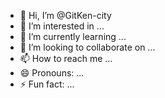 - 👋 Hi, I’m @GitKen-city
- 👀 I’m interested in ...
- 🌱 I’m currently learning ...
- 💞️ I’m looking to collaborate on ...
- 📫 How to reach me ...
- 😄 Pronouns: ...
- ⚡ Fun fact: ...

<!---
GitKen-city/GitKen-city is a ✨ special ✨ repository because its `README.md` (this file) appears on your GitHub profile.
You can click the Preview link to take a look at your changes.
--->
